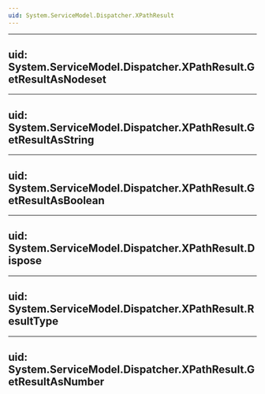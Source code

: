 ```yaml
---
uid: System.ServiceModel.Dispatcher.XPathResult
---
```


---
uid: System.ServiceModel.Dispatcher.XPathResult.GetResultAsNodeset
---

---
uid: System.ServiceModel.Dispatcher.XPathResult.GetResultAsString
---

---
uid: System.ServiceModel.Dispatcher.XPathResult.GetResultAsBoolean
---

---
uid: System.ServiceModel.Dispatcher.XPathResult.Dispose
---

---
uid: System.ServiceModel.Dispatcher.XPathResult.ResultType
---

---
uid: System.ServiceModel.Dispatcher.XPathResult.GetResultAsNumber
---
